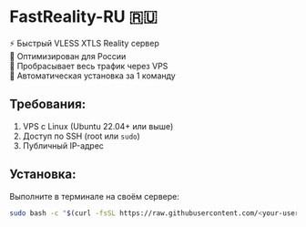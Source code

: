 # FastReality-RU 🇷🇺

⚡ Быстрый VLESS XTLS Reality сервер  
🎯 Оптимизирован для России  
🔐 Пробрасывает весь трафик через VPS  
🚀 Автоматическая установка за 1 команду

## Требования:
1. VPS с Linux (Ubuntu 22.04+ или выше)
2. Доступ по SSH (root или `sudo`)
3. Публичный IP-адрес

## Установка:
Выполните в терминале на своём сервере:

```bash
sudo bash -c "$(curl -fsSL https://raw.githubusercontent.com/<your-username>/<repo-name>/main/Reality.sh)"
